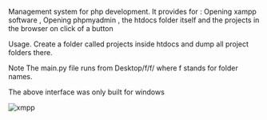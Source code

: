 Management system for php development. It provides for : Opening xampp software , Opening phpmyadmin , the htdocs folder itself and the projects in the browser on click of a button

Usage. Create a folder called projects inside htdocs and dump all project folders there.

Note The main.py file runs from Desktop/f/f/ where f stands for folder names.

The above interface was only built for windows


![xmpp](https://user-images.githubusercontent.com/67919419/163656573-9c413492-c658-4083-91a6-4f43796f08f2.PNG)
